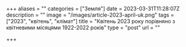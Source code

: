 +++
aliases = ""
categories = ["Земля"]
date = 2023-03-31T11:28:07Z
description = ""
image = "/images/article-2023-april-uk.png"
tags = ["2023", "квітень", "клiмат"]
title = "Квітень 2023 року порівняно з квітневими місяцями 1922-2022 років"
type = "post"
url = ""

+++
